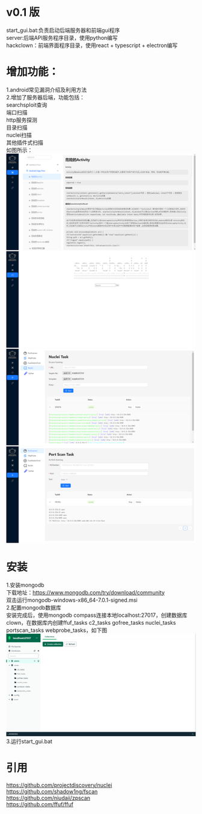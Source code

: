 # v0.1 版 
start_gui.bat:负责启动后端服务器和前端gui程序<br>
server:后端API服务程序目录，使用python编写<br>
hackclown：前端界面程序目录，使用react + typescript + electron编写<br>
# 增加功能：
1.android常见漏洞介绍及利用方法<br>
2.增加了服务器后端，功能包括：<br>
searchsploit查询<br>
端口扫描<br>
http服务探测<br>
目录扫描<br>
nuclei扫描<br>
其他插件式扫描<br>
如图所示：
![image](https://github.com/followboy1999/hackclown/blob/main/img/android.png)
![image](https://github.com/followboy1999/hackclown/blob/main/img/searchsploit.png)
![image](https://github.com/followboy1999/hackclown/blob/main/img/nuclei.png)
![image](https://github.com/followboy1999/hackclown/blob/main/img/portscan.png)

# 安装
1.安装mongodb</br>
下载地址：https://www.mongodb.com/try/download/community<br>
双击运行mongodb-windows-x86_64-7.0.1-signed.msi<br>
2.配置mongodb数据库<br>
安装完成后，使用mongodb compass连接本地localhost:27017，创建数据库clown，在数据库内创建ffuf_tasks c2_tasks gofree_tasks nuclei_tasks portscan_tasks webprobe_tasks，如下图<br>
![image](https://github.com/followboy1999/hackclown/blob/main/img/clown-database.png)
3.运行start_gui.bat
# 引用
https://github.com/projectdiscovery/nuclei<br>
https://github.com/shadow1ng/fscan<br>
https://github.com/niudaii/zpscan<br>
https://github.com/ffuf/ffuf<br>
